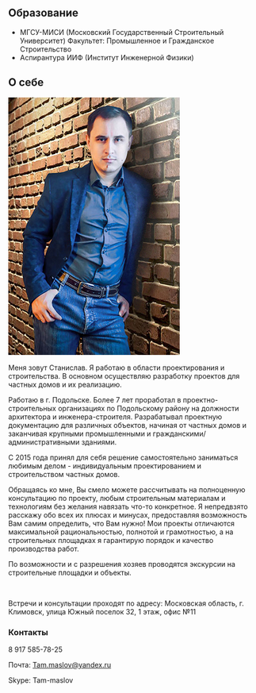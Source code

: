 
## Образование

* МГСУ-МИСИ (Московский Государственный Строительный Университет)
Факультет: Промышленное и Гражданское Строительство
* Аспирантура ИИФ (Институт Инженерной Физики)

## О себе

<img src="../stas.jpg" class="image align-left" alt="Фото Станислава Маслова" title="Станислав Маслов">

Меня зовут Станислав. Я  работаю в области проектирования и строительства. В основном осуществляю разработку проектов для частных домов  и их реализацию.
	
Работаю в г. Подольске.  Более 7 лет проработал в проектно-строительных организациях по Подольскому району на должности архитектора и инженера-строителя. Разрабатывал проектную документацию для различных объектов, начиная от частных домов и заканчивая крупными промышленными и гражданскими/административными зданиями.

С 2015 года принял для себя решение самостоятельно заниматься любимым делом  - индивидуальным проектированием и строительством частных домов.

Обращаясь ко мне, Вы смело можете рассчитывать на полноценную консультацию по проекту, любым строительным материалам и технологиям без желания навязать что-то конкретное. Я непредвзято расскажу обо всех их плюсах и минусах, предоставляя возможность Вам самим определить, что Вам нужно! Мои проекты отличаются максимальной рациональностью, полнотой и грамотностью, а на строительных площадках я гарантирую порядок и качество производства работ.

По возможности и с разрешения хозяев проводятся экскурсии на строительные площадки и объекты.

<br>

Встречи и консультации проходят по адресу: Московская область, г. Климовск, улица Южный поселок 32, 1 этаж, офис №11
<br>


<div class="map map_type_js i-bem" data-bem='{ "map": { "points": [[55.367315, 37.537928]] } }'></div>

### Контакты

<i class="fa fa-mobile"></i> 8 917 585-78-25

Почта: Tam.maslov@yandex.ru

Skype: Tam-maslov

